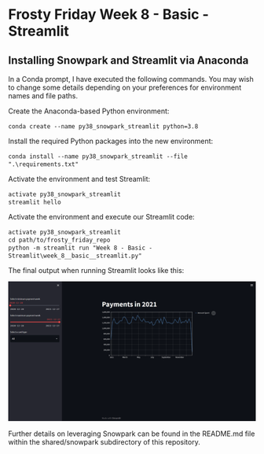 
# Frosty Friday Week 8 - Basic - Streamlit

## Installing Snowpark and Streamlit via Anaconda

In a Conda prompt, I have executed the following commands. You may wish to change some details depending on your preferences for environment names and file paths.

Create the Anaconda-based Python environment:

```PS
conda create --name py38_snowpark_streamlit python=3.8
```

Install the required Python packages into the new environment:

```PS
conda install --name py38_snowpark_streamlit --file ".\requirements.txt"
```

Activate the environment and test Streamlit:

```PS
activate py38_snowpark_streamlit
streamlit hello
```

Activate the environment and execute our Streamlit code:

```PS
activate py38_snowpark_streamlit
cd path/to/frosty_friday_repo
python -m streamlit run "Week 8 - Basic - Streamlit\week_8__basic__streamlit.py"
```

The final output when running Streamlit looks like this:

![Streamlit Output](./images/streamlit_output.png)

Further details on leveraging Snowpark can be found in the README.md file within the shared/snowpark subdirectory of this repository.
